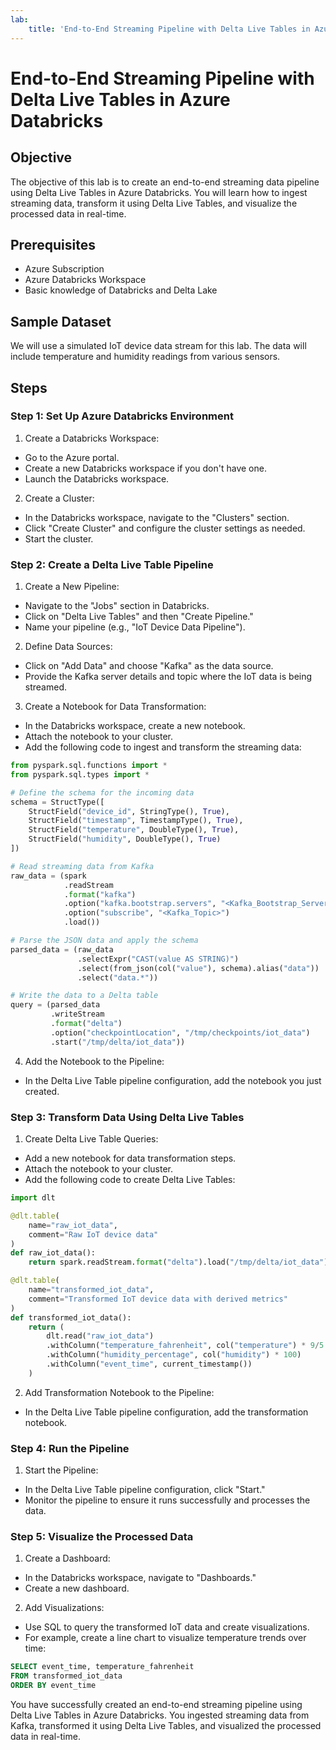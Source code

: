 ```yaml
---
lab:
    title: 'End-to-End Streaming Pipeline with Delta Live Tables in Azure Databricks'
---
```


# End-to-End Streaming Pipeline with Delta Live Tables in Azure Databricks
## Objective
The objective of this lab is to create an end-to-end streaming data pipeline using Delta Live Tables in Azure Databricks. You will learn how to ingest streaming data, transform it using Delta Live Tables, and visualize the processed data in real-time.

## Prerequisites
- Azure Subscription
- Azure Databricks Workspace
- Basic knowledge of Databricks and Delta Lake

## Sample Dataset
We will use a simulated IoT device data stream for this lab. The data will include temperature and humidity readings from various sensors.

## Steps
### Step 1: Set Up Azure Databricks Environment
1. Create a Databricks Workspace:
- Go to the Azure portal.
- Create a new Databricks workspace if you don't have one.
- Launch the Databricks workspace.

2. Create a Cluster:
- In the Databricks workspace, navigate to the "Clusters" section.
- Click "Create Cluster" and configure the cluster settings as needed.
- Start the cluster.

### Step 2: Create a Delta Live Table Pipeline
1. Create a New Pipeline:

- Navigate to the "Jobs" section in Databricks.
- Click on "Delta Live Tables" and then "Create Pipeline."
- Name your pipeline (e.g., "IoT Device Data Pipeline").

2. Define Data Sources:

- Click on "Add Data" and choose "Kafka" as the data source.
- Provide the Kafka server details and topic where the IoT data is being streamed.

3. Create a Notebook for Data Transformation:

- In the Databricks workspace, create a new notebook.
- Attach the notebook to your cluster.
- Add the following code to ingest and transform the streaming data:

```python
from pyspark.sql.functions import *
from pyspark.sql.types import *

# Define the schema for the incoming data
schema = StructType([
    StructField("device_id", StringType(), True),
    StructField("timestamp", TimestampType(), True),
    StructField("temperature", DoubleType(), True),
    StructField("humidity", DoubleType(), True)
])

# Read streaming data from Kafka
raw_data = (spark
            .readStream
            .format("kafka")
            .option("kafka.bootstrap.servers", "<Kafka_Bootstrap_Servers>")
            .option("subscribe", "<Kafka_Topic>")
            .load())

# Parse the JSON data and apply the schema
parsed_data = (raw_data
               .selectExpr("CAST(value AS STRING)")
               .select(from_json(col("value"), schema).alias("data"))
               .select("data.*"))

# Write the data to a Delta table
query = (parsed_data
         .writeStream
         .format("delta")
         .option("checkpointLocation", "/tmp/checkpoints/iot_data")
         .start("/tmp/delta/iot_data"))
```

4. Add the Notebook to the Pipeline:

- In the Delta Live Table pipeline configuration, add the notebook you just created.

### Step 3: Transform Data Using Delta Live Tables
1. Create Delta Live Table Queries:

- Add a new notebook for data transformation steps.
- Attach the notebook to your cluster.
- Add the following code to create Delta Live Tables:

```python
import dlt

@dlt.table(
    name="raw_iot_data",
    comment="Raw IoT device data"
)
def raw_iot_data():
    return spark.readStream.format("delta").load("/tmp/delta/iot_data")

@dlt.table(
    name="transformed_iot_data",
    comment="Transformed IoT device data with derived metrics"
)
def transformed_iot_data():
    return (
        dlt.read("raw_iot_data")
        .withColumn("temperature_fahrenheit", col("temperature") * 9/5 + 32)
        .withColumn("humidity_percentage", col("humidity") * 100)
        .withColumn("event_time", current_timestamp())
    )
```

2. Add Transformation Notebook to the Pipeline:
- In the Delta Live Table pipeline configuration, add the transformation notebook.

### Step 4: Run the Pipeline
1. Start the Pipeline:
- In the Delta Live Table pipeline configuration, click "Start."
- Monitor the pipeline to ensure it runs successfully and processes the data.

### Step 5: Visualize the Processed Data
1. Create a Dashboard:

- In the Databricks workspace, navigate to "Dashboards."
- Create a new dashboard.

2. Add Visualizations:

- Use SQL to query the transformed IoT data and create visualizations.
- For example, create a line chart to visualize temperature trends over time:

```sql
SELECT event_time, temperature_fahrenheit
FROM transformed_iot_data
ORDER BY event_time
```

You have successfully created an end-to-end streaming pipeline using Delta Live Tables in Azure Databricks. You ingested streaming data from Kafka, transformed it using Delta Live Tables, and visualized the processed data in real-time.